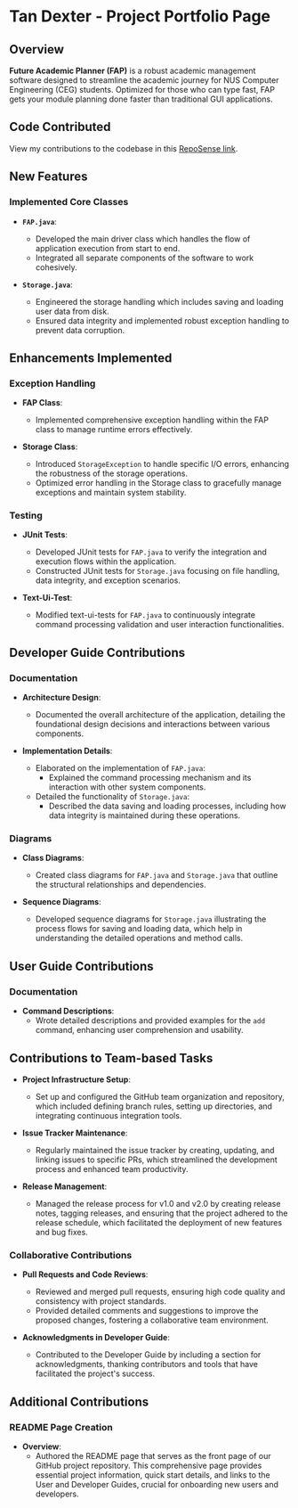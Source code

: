 # Tan Dexter - Project Portfolio Page

## Overview

**Future Academic Planner (FAP)** is a robust academic management software designed to streamline the academic journey 
for NUS Computer Engineering (CEG) students. Optimized for those who can type fast, FAP gets your module planning done 
faster than traditional GUI applications.

## Code Contributed

View my contributions to the codebase in this [RepoSense link](https://nus-cs2113-ay2324s2.github.io/tp-dashboard/?search=dextboy&breakdown=true&sort=groupTitle%20dsc&sortWithin=title&since=2024-02-23&timeframe=commit&mergegroup=&groupSelect=groupByRepos&checkedFileTypes=docs~functional-code~test-code~other).

## New Features

### Implemented Core Classes

- **`FAP.java`**:
  - Developed the main driver class which handles the flow of application execution from start to end.
  - Integrated all separate components of the software to work cohesively.

- **`Storage.java`**:
  - Engineered the storage handling which includes saving and loading user data from disk.
  - Ensured data integrity and implemented robust exception handling to prevent data corruption.

## Enhancements Implemented

### Exception Handling

- **FAP Class**:
  - Implemented comprehensive exception handling within the FAP class to manage runtime errors effectively.

- **Storage Class**:
  - Introduced `StorageException` to handle specific I/O errors, enhancing the robustness of the storage operations.
  - Optimized error handling in the Storage class to gracefully manage exceptions and maintain system stability.

### Testing

- **JUnit Tests**:
  - Developed JUnit tests for `FAP.java` to verify the integration and execution flows within the application.
  - Constructed JUnit tests for `Storage.java` focusing on file handling, data integrity, and exception scenarios.

- **Text-Ui-Test**:
  - Modified text-ui-tests for `FAP.java` to continuously integrate command processing validation and user 
  interaction functionalities.

## Developer Guide Contributions

### Documentation

- **Architecture Design**:
  - Documented the overall architecture of the application, detailing the foundational design decisions and 
  interactions between various components.

- **Implementation Details**:
  - Elaborated on the implementation of `FAP.java`:
    - Explained the command processing mechanism and its interaction with other system components.
  - Detailed the functionality of `Storage.java`:
    - Described the data saving and loading processes, including how data integrity is maintained during 
    these operations.

### Diagrams

- **Class Diagrams**:
  - Created class diagrams for `FAP.java` and `Storage.java` that outline the structural relationships and dependencies.

- **Sequence Diagrams**:
  - Developed sequence diagrams for `Storage.java` illustrating the process flows for saving and loading data, 
  which help in understanding the detailed operations and method calls.

## User Guide Contributions

### Documentation

- **Command Descriptions**:
  - Wrote detailed descriptions and provided examples for the `add` command, enhancing user comprehension and usability.

## Contributions to Team-based Tasks

- **Project Infrastructure Setup**:
  - Set up and configured the GitHub team organization and repository, which included defining branch rules, setting 
  up directories, and integrating continuous integration tools.

- **Issue Tracker Maintenance**:
  - Regularly maintained the issue tracker by creating, updating, and linking issues to specific PRs, which 
  streamlined the development process and enhanced team productivity.

- **Release Management**:
  - Managed the release process for v1.0 and v2.0 by creating release notes, tagging releases, and ensuring 
  that the project adhered to the release schedule, which facilitated the deployment of new features and bug fixes.

### Collaborative Contributions

- **Pull Requests and Code Reviews**:
  - Reviewed and merged pull requests, ensuring high code quality and consistency with project standards.
  - Provided detailed comments and suggestions to improve the proposed changes, fostering a collaborative team 
  environment.

- **Acknowledgments in Developer Guide**:
  - Contributed to the Developer Guide by including a section for acknowledgments, thanking contributors and tools 
  that have facilitated the project's success.

## Additional Contributions

### README Page Creation

- **Overview**:
  - Authored the README page that serves as the front page of our GitHub project repository. This comprehensive page 
  provides essential project information, quick start details, and links to the User and Developer Guides, crucial for onboarding new users and developers.
